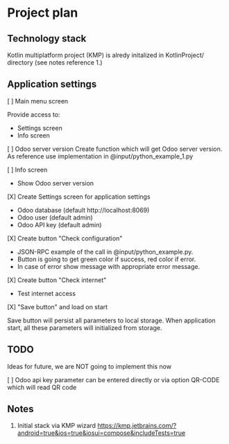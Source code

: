 # Project plan

## Technology stack

Kotlin multiplatform project (KMP) is alredy initalized in KotlinProject/ directory (see notes reference 1.)

## Application settings

[ ] Main menu screen

Provide access to:
- Settings screen
- Info screen

[ ] Odoo server version
Create function which will get Odoo server version. As reference use implementation in @input/python_example_1.py 

[ ] Info screen

- Show Odoo server version

[X] Create Settings screen for application settings

- Odoo database (default http://localhost:8069)
- Odoo user (default admin)
- Odoo API key (default admin)

[X] Create button "Check configuration"

- JSON-RPC example of the call in @input/python_example.py.
- Button is going to get green color if success, red color if error. 
- In case of error show message with appropriate error message.


[X] Create button "Check internet"

- Test internet access

[X] "Save button" and load on start

Save button will persist all parameters to local storage.
When application start, all these parameters will initialized from storage.



## TODO

Ideas for future, we are  NOT going to implement this now

[ ] Odoo api key parameter can be entered directly or via option QR-CODE which will read QR code 



## Notes

1. Initial stack via KMP wizard https://kmp.jetbrains.com/?android=true&ios=true&iosui=compose&includeTests=true
